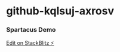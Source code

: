 # github-kqlsuj-axrosv

### Spartacus Demo

[Edit on StackBlitz ⚡️](https://stackblitz.com/edit/github-kqlsuj-axrosv)